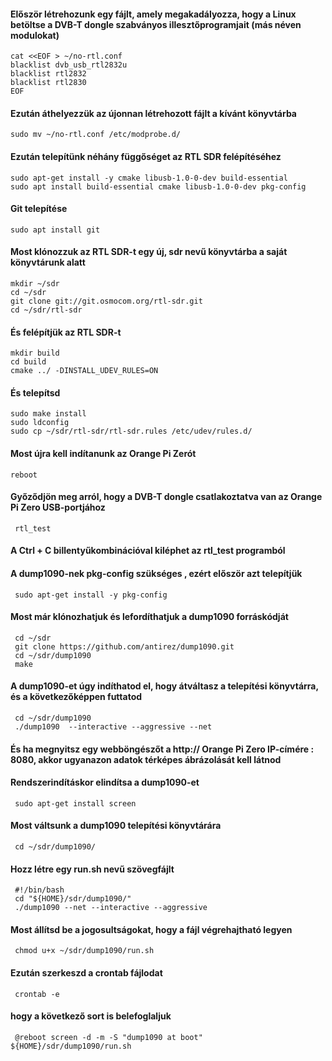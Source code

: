 #### Először létrehozunk egy fájlt, amely megakadályozza, hogy a Linux betöltse a DVB-T dongle szabványos illesztőprogramjait (más néven modulokat)
    cat <<EOF > ~/no-rtl.conf
    blacklist dvb_usb_rtl2832u
    blacklist rtl2832
    blacklist rtl2830
    EOF

#### Ezután áthelyezzük az újonnan létrehozott fájlt a kívánt könyvtárba
    sudo mv ~/no-rtl.conf /etc/modprobe.d/

#### Ezután telepítünk néhány függőséget az RTL SDR felépítéséhez
    sudo apt-get install -y cmake libusb-1.0-0-dev build-essential
    sudo apt install build-essential cmake libusb-1.0-0-dev pkg-config

#### Git telepítése
    sudo apt install git

#### Most klónozzuk az RTL SDR-t egy új, sdr nevű könyvtárba a saját könyvtárunk alatt
    mkdir ~/sdr
    cd ~/sdr
    git clone git://git.osmocom.org/rtl-sdr.git
    cd ~/sdr/rtl-sdr

#### És felépítjük az RTL SDR-t
    mkdir build
    cd build
    cmake ../ -DINSTALL_UDEV_RULES=ON   

#### És telepítsd
    sudo make install
    sudo ldconfig
    sudo cp ~/sdr/rtl-sdr/rtl-sdr.rules /etc/udev/rules.d/ 

#### Most újra kell indítanunk az Orange Pi Zerót
    reboot

#### Győződjön meg arról, hogy a DVB-T dongle csatlakoztatva van az Orange Pi Zero USB-portjához
     rtl_test

#### A Ctrl + C billentyűkombinációval kiléphet az rtl_test programból

#### A dump1090-nek pkg-config szükséges , ezért először azt telepítjük
     sudo apt-get install -y pkg-config

#### Most már klónozhatjuk és lefordíthatjuk a dump1090 forráskódját
     cd ~/sdr
     git clone https://github.com/antirez/dump1090.git
     cd ~/sdr/dump1090
     make  

#### A dump1090-et úgy indíthatod el, hogy átváltasz a telepítési könyvtárra, és a következőképpen futtatod
     cd ~/sdr/dump1090
     ./dump1090  --interactive --aggressive --net  

#### És ha megnyitsz egy webböngészőt a http:// Orange Pi Zero IP-címére : 8080, akkor ugyanazon adatok térképes ábrázolását kell látnod

#### Rendszerindításkor elindítsa a dump1090-et
     sudo apt-get install screen

#### Most váltsunk a dump1090 telepítési könyvtárára
     cd ~/sdr/dump1090/

#### Hozz létre egy run.sh nevű szövegfájlt
     #!/bin/bash
     cd "${HOME}/sdr/dump1090/"
     ./dump1090 --net --interactive --aggressive     

#### Most állítsd be a jogosultságokat, hogy a fájl végrehajtható legyen
     chmod u+x ~/sdr/dump1090/run.sh

#### Ezután szerkeszd a crontab fájlodat
     crontab -e

#### hogy a következő sort is belefoglaljuk
     @reboot screen -d -m -S "dump1090 at boot" ${HOME}/sdr/dump1090/run.sh
     
